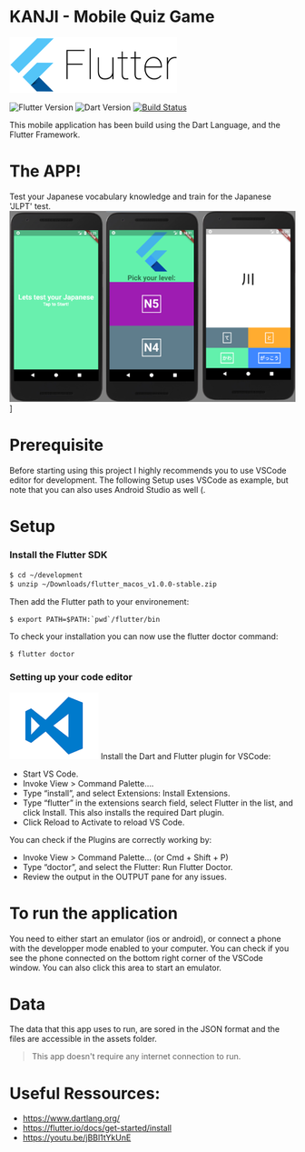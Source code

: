 # KANJI - Mobile Quiz Game

[![N|Solid](https://github.com/Brend0n/kanjis-quiz/blob/master/graphics/flutter_logo.png?raw=true)](https://flutter.io)

![Flutter Version](https://img.shields.io/badge/Flutter-1.0.1-green.svg) ![Dart Version](https://img.shields.io/badge/Dart-2.21.1-green.svg) [![Build Status](https://travis-ci.org/joemccann/dillinger.svg?branch=master)](https://travis-ci.org/joemccann/dillinger)

This mobile application has been build using the Dart Language, and the Flutter Framework.

# The APP!

Test your Japanese vocabulary knowledge and train for the Japanese 'JLPT' test.
![N|Solid](https://github.com/Brend0n/kanjis-quiz/blob/master/graphics/kanji_app_screenshots.png?raw=true)]

# Prerequisite

Before starting using this project I highly recommends you to use VSCode editor for development. The following Setup uses VSCode as example, but note that you can also uses Android Studio as well (.

# Setup

### Install the Flutter SDK

```sh
$ cd ~/development
$ unzip ~/Downloads/flutter_macos_v1.0.0-stable.zip
```

Then add the Flutter path to your environement:

```
$ export PATH=$PATH:`pwd`/flutter/bin
```

To check your installation you can now use the flutter doctor command:

```
$ flutter doctor
```

### Setting up your code editor

[![N|Solid](https://github.com/Brend0n/kanjis-quiz/blob/master/graphics/VSCode.png?raw=true)](https://code.visualstudio.com/)
Install the Dart and Flutter plugin for VSCode:

- Start VS Code.
- Invoke View > Command Palette….
- Type “install”, and select Extensions: Install Extensions.
- Type “flutter” in the extensions search field, select Flutter in the list, and click Install. This also installs the required Dart plugin.
- Click Reload to Activate to reload VS Code.

You can check if the Plugins are correctly working by:

- Invoke View > Command Palette… (or Cmd + Shift + P)
- Type “doctor”, and select the Flutter: Run Flutter Doctor.
- Review the output in the OUTPUT pane for any issues.

# To run the application

You need to either start an emulator (ios or android), or connect a phone with the developper mode enabled to your computer.
You can check if you see the phone connected on the bottom right corner of the VSCode window. You can also click this area to start an emulator.

# Data

The data that this app uses to run, are sored in the JSON format and the files are accessible in the assets folder.

> This app doesn't require any internet connection to run.

# Useful Ressources:

- https://www.dartlang.org/
- https://flutter.io/docs/get-started/install
- https://youtu.be/jBBl1tYkUnE
